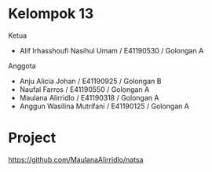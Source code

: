 # Kelompok 13

Ketua <br>
- Alif Irhasshoufi Nasihul Umam / E41190530 / Golongan A <br>

Anggota <br>
- Anju Alicia Johan			/ E41190925	/ Golongan B<br>
- Naufal Farros				/ E41190550	/ Golongan A<br>
- Maulana Alirridlo 		/ E41190318	/ Golongan A<br>
- Anggun Wasilina Mutrifani	/ E41190125	/ Golongan A<br>

# Project
https://github.com/MaulanaAlirridlo/natsa
